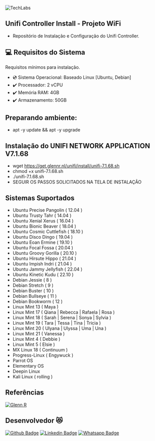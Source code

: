![TechLabs](https://techlabs.net.br/wp-content/uploads/2021/09/logo_blog.png)

## Unifi Controller Install - Projeto WiFi
* Repositório de Instalação e Configuração do Unifi Controller.
 
## :computer: Requisitos do Sistema
Requisitos mínimos para instalação.
 
* :cd: Sistema Operacional: Baseado Linux [Ubuntu, Debian]
* :heavy_check_mark: Processador: 2 vCPU
* :heavy_check_mark: Memória RAM: 4GB
* :heavy_check_mark: Armazenamento: 50GB

## Preparando ambiente:
*   apt -y update && apt -y upgrade

## Instalação do UNIFI NETWORK APPLICATION V7.1.68
*   wget https://get.glennr.nl/unifi/install/unifi-7.1.68.sh
*   chmod +x unifi-7.1.68.sh
*   ./unifi-7.1.68.sh
* SEGUIR OS PASSOS SOLICITADOS NA TELA DE INSTALAÇÃO

## Sistemas Suportados
* Ubuntu Precise Pangolin ( 12.04 )
* Ubuntu Trusty Tahr ( 14.04 )
* Ubuntu Xenial Xerus ( 16.04 )
* Ubuntu Bionic Beaver ( 18.04 )
* Ubuntu Cosmic Cuttlefish ( 18.10 )
* Ubuntu Disco Dingo ( 19.04 )
* Ubuntu Eoan Ermine ( 19.10 )
* Ubuntu Focal Fossa ( 20.04 )
* Ubuntu Groovy Gorilla ( 20.10 )
* Ubuntu Hirsute Hippo ( 21.04 )
* Ubuntu Impish Indri ( 21.04 )
* Ubuntu Jammy Jellyfish ( 22.04 )
* Ubuntu Kinetic Kudu ( 22.10 )
* Debian Jessie ( 8 )
* Debian Stretch ( 9 )
* Debian Buster ( 10 )
* Debian Bullseye ( 11 )
* Debian Bookworm ( 12 )
* Linux Mint 13 ( Maya )
* Linux Mint 17 ( Qiana | Rebecca | Rafaela | Rosa )
* Linux Mint 18 ( Sarah | Serena | Sonya | Sylvia )
* Linux Mint 19 ( Tara | Tessa | Tina | Tricia )
* Linux Mint 20 ( Ulyana | Ulyssa | Uma | Una )
* Linux Mint 21 ( Vanessa )
* Linux Mint 4 ( Debbie )
* Linux Mint 5 ( Elsie )
* MX Linux 18 ( Continuum )
* Progress-Linux ( Engywuck )
* Parrot OS
* Elementary OS
* Deepin Linux
* Kali Linux ( rolling )

## Referências
[![Glenn R](https://upload.wikimedia.org/wikipedia/en/thumb/9/93/Ubiquiti_Networks_2016.svg/220px-Ubiquiti_Networks_2016.svg.png)](https://glennr.nl/s/unifi-network-controller)

## Desenvolvedor :heart_eyes_cat:
[![Github Badge](https://img.shields.io/badge/-Github-000?style=flat-square&logo=Github&logoColor=white&link=https://github.com/nilsonpessim)](https://github.com/nilsonpessim)
[![Linkedin Badge](https://img.shields.io/badge/-LinkedIn-blue?style=flat-square&logo=Linkedin&logoColor=white&link=https://br.linkedin.com/in/nilsonpessim)](https://br.linkedin.com/in/nilsonpessim)
[![Whatsapp Badge](https://img.shields.io/badge/-Whatsapp-4CA143?style=flat-square&labelColor=4CA143&logo=whatsapp&logoColor=white&link=https://api.whatsapp.com/send?phone=5537999351046)](https://api.whatsapp.com/send?phone=5537999351046)
